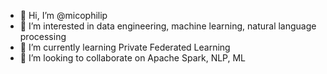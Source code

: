 - 👋 Hi, I’m @micophilip
- 👀 I’m interested in data engineering, machine learning, natural language processing
- 🌱 I’m currently learning Private Federated Learning
- 💞️ I’m looking to collaborate on Apache Spark, NLP, ML

<!---
micophilip/micophilip is a ✨ special ✨ repository because its `README.md` (this file) appears on your GitHub profile.
You can click the Preview link to take a look at your changes.
--->

